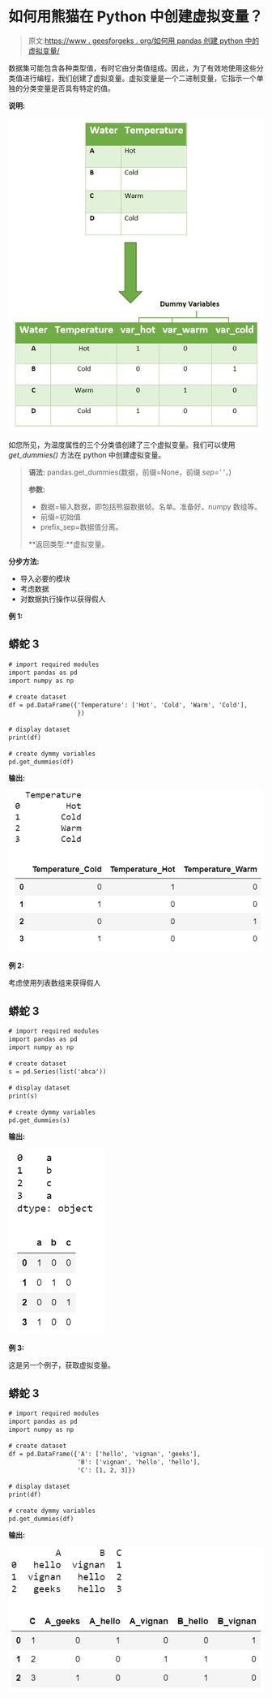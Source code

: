 # 如何用熊猫在 Python 中创建虚拟变量？

> 原文:[https://www . geesforgeks . org/如何用 pandas 创建 python 中的虚拟变量/](https://www.geeksforgeeks.org/how-to-create-dummy-variables-in-python-with-pandas/)

数据集可能包含各种类型值，有时它由分类值组成。因此，为了有效地使用这些分类值进行编程，我们创建了虚拟变量。虚拟变量是一个二进制变量，它指示一个单独的分类变量是否具有特定的值。

**说明:**

![](img/ab556f2e4ef98b095240848b31d5e770.png)

如您所见，为温度属性的三个分类值创建了三个虚拟变量。我们可以使用 *get_dummies()* 方法在 python 中创建虚拟变量。

> **语法:** pandas.get_dummies(数据，前缀=None，前缀 _sep='_ '，)
> 
> **参数:**
> 
> *   数据=输入数据，即包括熊猫数据帧。名单。准备好。numpy 数组等。
> *   前缀=初始值
> *   prefix_sep=数据值分离。
> 
> **返回类型:**虚拟变量。

**分步方法:**

*   导入必要的模块
*   考虑数据
*   对数据执行操作以获得假人

**例 1:**

## 蟒蛇 3

```
# import required modules
import pandas as pd
import numpy as np

# create dataset
df = pd.DataFrame({'Temperature': ['Hot', 'Cold', 'Warm', 'Cold'],
                   })

# display dataset
print(df)

# create dymmy variables
pd.get_dummies(df)
```

**输出:**

![](img/9be23d296191304071adc8fc7eb90df7.png)

**例 2:**

考虑使用列表数组来获得假人

## 蟒蛇 3

```
# import required modules
import pandas as pd
import numpy as np

# create dataset
s = pd.Series(list('abca'))

# display dataset
print(s)

# create dymmy variables
pd.get_dummies(s)
```

**输出:**

![](img/56ed354dc0820ba2a7ac8b2531dbd769.png)

**例 3:**

这是另一个例子，获取虚拟变量。

## 蟒蛇 3

```
# import required modules
import pandas as pd
import numpy as np

# create dataset
df = pd.DataFrame({'A': ['hello', 'vignan', 'geeks'],
                   'B': ['vignan', 'hello', 'hello'],
                   'C': [1, 2, 3]})

# display dataset
print(df)

# create dymmy variables
pd.get_dummies(df)
```

**输出:**

![](img/d565f26550cdfe30669073bc7c7df0f9.png)